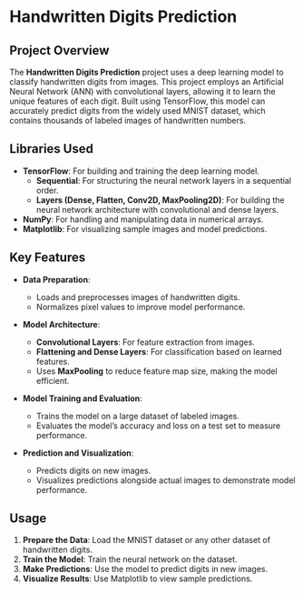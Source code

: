 

# Handwritten Digits Prediction

## Project Overview

The **Handwritten Digits Prediction** project uses a deep learning model to classify handwritten digits from images. This project employs an Artificial Neural Network (ANN) with convolutional layers, allowing it to learn the unique features of each digit. Built using TensorFlow, this model can accurately predict digits from the widely used MNIST dataset, which contains thousands of labeled images of handwritten numbers.

## Libraries Used

- **TensorFlow**: For building and training the deep learning model.
  - **Sequential**: For structuring the neural network layers in a sequential order.
  - **Layers (Dense, Flatten, Conv2D, MaxPooling2D)**: For building the neural network architecture with convolutional and dense layers.
- **NumPy**: For handling and manipulating data in numerical arrays.
- **Matplotlib**: For visualizing sample images and model predictions.

## Key Features

- **Data Preparation**:
  - Loads and preprocesses images of handwritten digits.
  - Normalizes pixel values to improve model performance.

- **Model Architecture**:
  - **Convolutional Layers**: For feature extraction from images.
  - **Flattening and Dense Layers**: For classification based on learned features.
  - Uses **MaxPooling** to reduce feature map size, making the model efficient.

- **Model Training and Evaluation**:
  - Trains the model on a large dataset of labeled images.
  - Evaluates the model’s accuracy and loss on a test set to measure performance.

- **Prediction and Visualization**:
  - Predicts digits on new images.
  - Visualizes predictions alongside actual images to demonstrate model performance.



## Usage

1. **Prepare the Data**: Load the MNIST dataset or any other dataset of handwritten digits.
2. **Train the Model**: Train the neural network on the dataset.
3. **Make Predictions**: Use the model to predict digits in new images.
4. **Visualize Results**: Use Matplotlib to view sample predictions.

